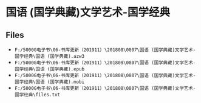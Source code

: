 # 国语 (国学典藏)文学艺术-国学经典

## Files

- `F:/5000G电子书\06-书库更新（201911）\201808\0807\国语 (国学典藏)文学艺术-国学经典\国语 (国学典藏).azw3`
- `F:/5000G电子书\06-书库更新（201911）\201808\0807\国语 (国学典藏)文学艺术-国学经典\国语 (国学典藏).epub`
- `F:/5000G电子书\06-书库更新（201911）\201808\0807\国语 (国学典藏)文学艺术-国学经典\国语 (国学典藏).mobi`
- `F:/5000G电子书\06-书库更新（201911）\201808\0807\国语 (国学典藏)文学艺术-国学经典\files.txt`
